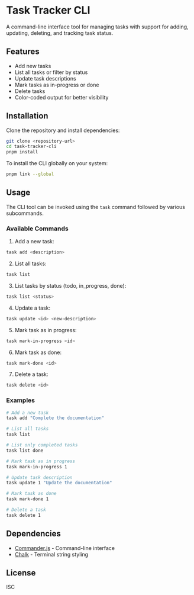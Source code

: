# Task Tracker CLI

A command-line interface tool for managing tasks with support for adding, updating, deleting, and tracking task status.

## Features

- Add new tasks
- List all tasks or filter by status
- Update task descriptions
- Mark tasks as in-progress or done
- Delete tasks
- Color-coded output for better visibility

## Installation

Clone the repository and install dependencies:

```bash
git clone <repository-url>
cd task-tracker-cli
pnpm install
```

To install the CLI globally on your system:

```bash
pnpm link --global
```

## Usage

The CLI tool can be invoked using the `task` command followed by various subcommands.

### Available Commands

1. Add a new task:

```bash
task add <description>
```

2. List all tasks:

```bash
task list
```

3. List tasks by status (todo, in_progress, done):

```bash
task list <status>
```

4. Update a task:

```bash
task update <id> <new-description>
```

5. Mark task as in progress:

```bash
task mark-in-progress <id>
```

6. Mark task as done:

```bash
task mark-done <id>
```

7. Delete a task:

```bash
task delete <id>
```

### Examples

```bash
# Add a new task
task add "Complete the documentation"

# List all tasks
task list

# List only completed tasks
task list done

# Mark task as in progress
task mark-in-progress 1

# Update task description
task update 1 "Update the documentation"

# Mark task as done
task mark-done 1

# Delete a task
task delete 1
```

## Dependencies

- [Commander.js](https://github.com/tj/commander.js) - Command-line interface
- [Chalk](https://github.com/chalk/chalk) - Terminal string styling

## License

ISC
